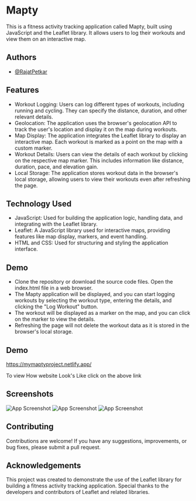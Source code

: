 
# Mapty
This is a fitness activity tracking application called Mapty, built using JavaScript and the Leaflet library. It allows users to log their workouts and view them on an interactive map.


## Authors

- [@RajatPetkar](https://www.github.com/RajatPetkar)


## Features

- Workout Logging: Users can log different types of workouts, including running and cycling. They can specify the distance, duration, and other relevant details.
- Geolocation: The application uses the browser's geolocation API to track the user's location and display it on the map during workouts.
- Map Display: The application integrates the Leaflet library to display an interactive map. Each workout is marked as a point on the map with a custom marker.
- Workout Details: Users can view the details of each workout by clicking on the respective map marker. This includes information like distance, duration, pace, and elevation gain.
- Local Storage: The application stores workout data in the browser's local storage, allowing users to view their workouts even after refreshing the page.
## Technology Used

- JavaScript: Used for building the application logic, handling data, and integrating with the Leaflet library.
- Leaflet: A JavaScript library used for interactive maps, providing features like map display, markers, and event handling.
- HTML and CSS: Used for structuring and styling the application interface.
## Demo
- Clone the repository or download the source code files.
Open the index.html file in a web browser.
- The Mapty application will be displayed, and you can start logging workouts by selecting the workout type, entering the details, and clicking the "Log Workout" button.
- The workout will be displayed as a marker on the map, and you can click on the marker to view the details.
- Refreshing the page will not delete the workout data as it is stored in the browser's local storage.
## Demo
https://mymaptyproject.netlify.app/

To view How website Look's Like click on the above link
## Screenshots

![App Screenshot]()
![App Screenshot]()
![App Screenshot]()

## Contributing

Contributions are welcome! If you have any suggestions, improvements, or bug fixes, please submit a pull request.


## Acknowledgements

This project was created to demonstrate the use of the Leaflet library for building a fitness activity tracking application. Special thanks to the developers and contributors of Leaflet and related libraries.
